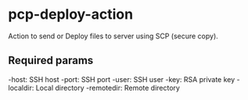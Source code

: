 # pcp-deploy-action

Action to send or Deploy files to server using SCP (secure copy).

## Required params

-host: SSH host
-port: SSH port
-user: SSH user
-key: RSA private key
-localdir: Local directory
-remotedir: Remote directory
